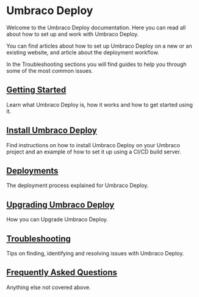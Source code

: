 # Umbraco Deploy

Welcome to the Umbraco Deploy documentation. Here you can read all about how to set up and work with Umbraco Deploy.

You can find articles about how to set up Umbraco Deploy on a new or an existing website, and article about the deployment workflow.

In the Troubleshooting sections you will find guides to help you through some of the most common issues.

## [Getting Started](Getting-Started/)

Learn what Umbraco Deploy is, how it works and how to get started using it.

## [Install Umbraco Deploy](Getting-Started/Installation/)

Find instructions on how to install Umbraco Deploy on your Umbraco project and an example of how to set it up using a CI/CD build server.

## [Deployments](Deployments/)

The deployment process explained for Umbraco Deploy.

## [Upgrading Umbraco Deploy](Upgrades)

How you can Upgrade Umbraco Deploy.

## [Troubleshooting](Troubleshooting)

Tips on finding, identifying and resolving issues with Umbraco Deploy.

## [Frequently Asked Questions](FAQ/)

Anything else not covered above.
